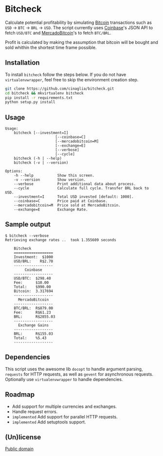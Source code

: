 # Bitcheck

Calculate potential profitability by simulating [Bitcoin](http://www.bitcoin.org) transactions such as `USD` → `BTC` → `BRL` → `USD`. The script currently uses [Coinbase](https://www.coinbase.com)'s JSON API to fetch ```USD/BTC``` and [MercadoBitcoin](https://www.mercadobitcoin.com.br)'s to fetch ```BTC/BRL```.

Profit is calculated by making the assumption that bitcoin will be bought and sold whithin the shortest time frame possible.


Installation
-------
To install `bitcheck` follow the steps below. If you do not have `virtualenvwrapper`,
feel free to skip the environment creation step.
```bash
git clone https://github.com/cinaglia/bitcheck.git
cd bitcheck && mkvirtualenv bitcheck
pip install -r requirements.txt
python setup.py install
```

Usage
-------
```
Usage:
    bitcheck [--investment=I]
                       [--coinbase=C]
                       [--mercadobitcoin=M]
                       [--exchange=E]
                       [--verbose]
                       [--cycle]
    bitcheck (-h | --help)
    bitcheck (-v | --version)

Options:
    -h --help           Show this screen.
    -v --version        Show version.
    --verbose           Print additional data about process.
    --cycle             Calculate full cycle. Transfer BRL back to USD.
    --investment=I      Total USD invested [default: 1000].
    --coinbase=C        Price paid at Coinbase.
    --mercadobitcoin=M  Price sold at MercadoBitcoin.
    --exchange=E        Exchange Rate.
```

Sample output
-------
```
$ bitcheck --verbose
Retrieving exchange rates ..  took 1.355609 seconds

    Bitcheck
    ==================
    Investment:  $1000
    USD/BRL:    R$2.70
    ------------------
         Coinbase
    ------------------
    USD/BTC:  $298.40
    Fee:      $10.00
    Total:    $990.00
    Bitcoin:  3.317694
    ------------------
      MercadoBitcoin
    ------------------
    BTC/BRL:  R$879.00
    Fee:      R$61.23
    BRL:      R$2855.03
    ------------------
      Exchange Gains
    ------------------
    BRL:      R$155.03
    Total:    %5.43
    ------------------

```

Dependencies
-------
This script uses the awesome lib `docopt` to handle argument parsing, `requests`
for HTTP requests, as well as `gevent` for asynchronous requests.
Optionally use `virtualenvwrapper` to handle dependencies.

Roadmap
-------
* Add support for multiple currencies and exchanges.
* Handle request errors.
* `implemented` Add support for parallel HTTP requests.
* `implemented` Add setuptools support.


(Un)license
-------
[Public domain](LICENSE)
